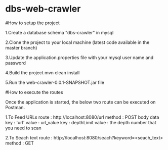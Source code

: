 # dbs-web-crawler 

#How to setup the project

1.Create a database schema "dbs-crawler" in mysql

2.Clone the project to your local machine (latest code available in the master branch)

3.Update the application.properties file with your mysql user name and password

4.Build the project mvn clean install

5.Run the web-crawler-0.0.1-SNAPSHOT.jar file

#How to execute the routes

Once the application is started, the below two route can be executed on Postman.

1.To Feed URLs
  route : http://localhost:8080/url
  method : POST
  body data 
    key : 'url' value : url_value
    key : depthLimit   value : the depth number that you need to scan
    
2.To Seach text
  route : http://localhost:8080/seach?keyword=<seach_text>
  method : GET


